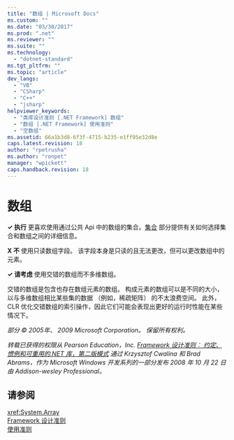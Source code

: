 ```yaml
---
title: "数组 | Microsoft Docs"
ms.custom: ""
ms.date: "03/30/2017"
ms.prod: ".net"
ms.reviewer: ""
ms.suite: ""
ms.technology: 
  - "dotnet-standard"
ms.tgt_pltfrm: ""
ms.topic: "article"
dev_langs: 
  - "VB"
  - "CSharp"
  - "C++"
  - "jsharp"
helpviewer_keywords: 
  - "类库设计准则 [.NET Framework] 数组"
  - "数组 [.NET Framework] 使用准则"
  - "空数组"
ms.assetid: 66a1b3d8-6f3f-4715-b235-e1ff95e32d8e
caps.latest.revision: 18
author: "rpetrusha"
ms.author: "ronpet"
manager: "wpickett"
caps.handback.revision: 18
---
```

# 数组
**✓ 执行** 更喜欢使用通过公共 Api 中的数组的集合。[集合](../../../docs/standard/design-guidelines/guidelines-for-collections.md) 部分提供有关如何选择集合和数组之间的详细信息。  
  
 **X 不** 使用只读数组字段。 该字段本身是只读的且无法更改，但可以更改数组中的元素。  
  
 **✓ 请考虑** 使用交错的数组而不多维数组。  
  
 交错的数组是包含也存在数组元素的数组。 构成元素的数组可以是不同的大小，以与多维数组相比某些集的数据 （例如，稀疏矩阵） 的不太浪费空间。 此外，CLR 优化交错数组的索引操作，因此它们可能会表现出更好的运行时性能在某些情况下。  
  
 *部分 © 2005年、 2009 Microsoft Corporation。 保留所有权利。*  
  
 *转载已获得的权限从 Pearson Education，Inc. [Framework 设计准则︰ 约定、 惯例和可重用的.NET 库，第二版模式](http://www.informit.com/store/framework-design-guidelines-conventions-idioms-and-9780321545619) 通过 Krzysztof Cwalina 和 Brad Abrams，作为 Microsoft Windows 开发系列的一部分发布 2008 年 10 月 22 日由 Addison\-wesley Professional。*  
  
## 请参阅  
 <xref:System.Array>   
 [Framework 设计准则](../../../docs/standard/design-guidelines/index.md)   
 [使用准则](../../../docs/standard/design-guidelines/usage-guidelines.md)